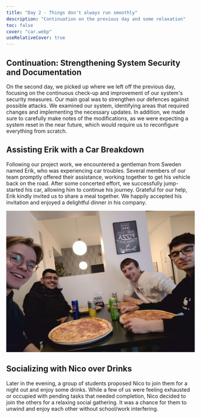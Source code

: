 ```yaml
---
title: "Day 2 - Things don't always run smoothly"
description: "Continuation on the previous day and some relaxation"
toc: false
cover: "car.webp"
useRelativeCover: true
---
```


## Continuation: Strengthening System Security and Documentation

On the second day, we picked up where we left off the previous day, focusing on the continuous check-up and improvement of our system's security measures. Our main goal was to strengthen our defences against possible attacks. We examined our system, identifying areas that required changes and implementing the necessary updates. In addition, we made sure to carefully make notes of the modifications, as we were expecting a system reset in the near future, which would require us to reconfigure everything from scratch. 

## Assisting Erik with a Car Breakdown

Following our project work, we encountered a gentleman from Sweden named Erik, who was experiencing car troubles. Several members of our team promptly offered their assistance, working together to get his vehicle back on the road. After some concerted effort, we successfully jump-started his car, allowing him to continue his journey. Grateful for our help, Erik kindly invited us to share a meal together. We happily accepted his invitation and enjoyed a delightful dinner in his company.

![Dinner Pizza Guy](./food-carguy.webp)

## Socializing with Nico over Drinks

Later in the evening, a group of students proposed Nico to join them for a night out and enjoy some drinks. While a few of us were feeling exhausted or occupied with pending tasks that needed completion, Nico decided to join the others for a relaxing social gathering. It was a chance for them to unwind and enjoy each other without school/work interfering.
